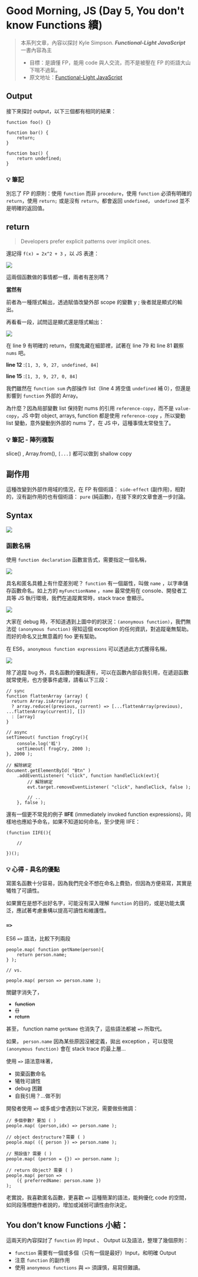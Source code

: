 Good Morning, JS (Day 5, You don't know Functions 續)
===

> 本系列文章，內容以探討 Kyle Simpson. ***Functional-Light JavaScript*** 一書內容為主
>* 目標：是讀懂 FP，能用 code 與人交流，而不是被壓在 FP 的術語大山下喘不過氣。
>* 原文地址：[Functional-Light JavaScript](https://github.com/getify/Functional-Light-JS)

## Output

接下來探討 output，以下三個都有相同的結果：

```
function foo() {}

function bar() {
    return;
}

function baz() {
    return undefined;
}
```

### 💡 筆記
別忘了 FP 的原則：使用 `function` 而非 `procedure`，使用 `function` 必須有明確的 `return`，使用 `return;` 或是沒有 `return`，都會返回 `undefined`， `undefined` 並不是明確的返回值。

## return

> Developers prefer explicit patterns over implicit ones.

還記得 <code>f(x) = 2x^2 + 3</code> ，以 JS 表達：

![](https://i.imgur.com/4MAQIuS.png)

這兩個函數做的事情都一樣，兩者有差別嗎？

**當然有**

前者為一種隱式輸出，透過賦值改變外部 scope 的變數 y ; 後者就是顯式的輸出。

再看看一段，試問這是顯式還是隱式輸出：

![](https://i.imgur.com/aYKgMGc.png)

在 line 9 有明確的 return，但魔鬼藏在細節裡，試著在 line 79 和 line 81 觀察 `nums` 吧。

**line 12** :`[1, 3, 9, 27, undefined, 84]`

**line 15** :`[1, 3, 9, 27, 0, 84]`

我們雖然在 `function sum` 內部操作 list（line 4 將空值 `undefined` 補 0），但還是影響到 `function` 外部的 Array。

為什麼？因為局部變數 list 保持對 nums 的引用 `reference-copy`，而不是 `value-copy`，JS 中對 object, arrays, function 都是使用 `reference-copy` ，所以變動 list 變動，意外變動到外部的 nums 了，在 JS 中，這種事情太常發生了。

### 💡 筆記 - 陣列複製
slice() , Array.from(), `[...]` 都可以做到 shallow copy

## 副作用
這種改變到外部作用域的情況，在 FP 有個術語： `side-effect` (副作用)，相對的，沒有副作用的也有個術語： `pure` (純函數)，在接下來的文章會進一步討論。

## Syntax
![](https://i.imgur.com/GfGfPuO.png)

### 函數名稱

使用 `function declaration` 函數宣告式，需要指定一個名稱，

![](https://i.imgur.com/luFQDii.png)

具名和匿名具體上有什麼差別呢？ `function` 有一個屬性，叫做 `name` ，以字串儲存函數命名。如上方的 `myFunctionName` ，`name` 最常使用在 console、開發者工具等 JS 執行環境，我們在追蹤異常時，stack trace 會顯示。

![](https://i.imgur.com/Cf2nrVD.png)

大家在 debug 時，不知道遇到上圖中的的狀況：`(anonymous function)`，我們無法從 `(anonymous function)` 得知這個 exception 的任何資訊，對追蹤毫無幫助。而好的命名又比無意義的 foo 更有幫助。

在 ES6，`anonymous function expressions` 可以透過此方式獲得名稱，

![](https://i.imgur.com/da6Csth.png)

除了追蹤 bug 外，具名函數的優點還有，可以在函數內部自我引用，在遞迴函數就常使用，也方便事件處理，請看以下三段：

```javascript=
// sync
function flattenArray (array) {
  return Array.isArray(array)
  ? array.reduce((previous, current) => [...flattenArray(previous), ...flattenArray(current)], [])
  : [array]
}
```

```javascript=
// async 
setTimeout( function frogCry(){
    console.log('呱')
    setTimeout( frogCry, 2000 );
}, 2000 );
```

```javascript=
// 解除綁定
document.getElementById( "Btn" )
    .addEventListener( "click", function handleClick(evt){
        // 解除綁定
        evt.target.removeEventListener( "click", handleClick, false );

        // ..
    }, false );
```

還有一個更不常見的例子 **IIFE** (immediately invoked function expressions)，同樣地也應給予命名，如果不知道如何命名，至少使用 IIFE：

```javascript=
(function IIFE(){

    // 

})();

```

### 💡 心得 - 具名的優點
寫匿名函數十分容易，因為我們完全不想在命名上費勁，但因為方便易寫，其實是犧牲了可讀性。

如果實在是想不出好名字，可能沒有深入理解 `function` 的目的，或是功能太廣泛，應試著考慮重構以提高可讀性和維護性。

### `=>`

ES6 `=>` 語法，比較下列兩段

```javascript=
people.map( function getName(person){
    return person.name;
} );

// vs.

people.map( person => person.name );
```

關鍵字消失了，
* ~~function~~
* ~~{}~~
* ~~return~~

甚至， function name `getName` 也消失了，這些語法都被 `=>` 所取代。

如果， `person.name` 因為某些原因沒被定義，拋出 exception ，可以發現 `(anonymous function)` 會在 stack trace 的最上層...

使用 `=>` 語法意味著，
* 拋棄函數命名
* 犧牲可讀性
* debug 困難
* 自我引用？...做不到

開發者使用 `=>` 或多或少會遇到以下狀況，需要做些微調：

```javascript=
// 多個參數? 要加 ( )
people.map( (person,idx) => person.name );

// object destructure？需要 ( )
people.map( ({ person }) => person.name );

// 預設值? 需要 ( )
people.map( (person = {}) => person.name );

// return Object? 需要 ( )
people.map( person =>
	({ preferredName: person.name })
);
```

老實說，我喜歡匿名函數，更喜歡 `=>` 這種簡潔的語法，能夠優化 code 的空間，如同段落標題作者說的，增加或減弱可讀性由你決定。

## You don’t know Functions 小結：

這兩天的內容探討了 `function` 的 Input 、 Output 以及語法，整理了幾個原則：

* `function` 需要有一個或多個（只有一個是最好）Input，和明確 Output
* 注意 `function` 的副作用
* 使用 `anonymous functions` 與 `=>` 須謹慎，易寫但難讀。
